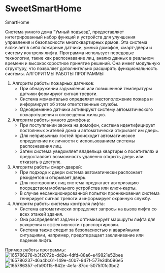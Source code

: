 # SweetSmartHome

SmartHome

Система умного дома "Умный подъезд", предоставляет интегрированный набор функций и устройств для улучшения управления и безопасности многоквартирных домов. Эта система включает в себя пожарные датчики, умный домофон, смарт-двери и систему контроля лифта. 
Программа использует передовые технологии, такие как распознавание лиц, анализ данных в реальном времени и высокоскоростное принятие решений. Она имеет модульную структуру, что позволяет дополнительно расширять функциональность системы.
АЛГОРИТМЫ РАБОТЫ ПРОГРАММЫ
1. Алгоритм работы пожарных датчиков:
   - При обнаружении задымления или повышенной температуры датчики формируют сигнал тревоги.
   - Система моментально определяет местоположение пожара и информирует об этом ответственные службы.
   - Одновременно датчики активируют систему автоматического пожаротушения и оповещения жильцов.
2. Алгоритм работы умного домофона:
   - При поступлении звонка на домофон, система идентифицирует постоянных жителей дома и автоматически открывает им дверь.
   - Для непривычных гостей происходит автоматическое определение их личности с использованием системы распознавания лиц.
   - Затем система уведомляет владельца квартиры о посетителях и предоставляет возможность удаленно открыть дверь или отказать в доступе.
3. Алгоритм работы смарт-дверей:
   - При подходе к двери система автоматически распознает резидентов и открывает дверь.
   - Для посторонних лиц система предлагает авторизацию посредством мобильного устройства или ключ-карты.
   - В случае несанкционированной попытки проникновения система генерирует сигнал тревоги и информирует охранную службу.
4. Алгоритм работы системы контроля лифта:
   - Система автоматически определяет запросы на вызов лифта со всех этажей здания.
   - Она распределяет задачи и оптимизирует маршруты лифта для ускорения и эффективности транспортировки.
   - Система также следит за безопасностью и аварийными ситуациями, например, предотвращает заклинивание или падение лифта.


 Пример работы программы:
![165786278-b3f2072b-dd2e-4dfd-88a6-e49821e52bee](https://github.com/ZrekZ/SweetSmartHome/assets/97664926/cd7120d5-b3d7-4b45-90ff-07ad3249f510)
![165786237-d6a4bc61-149e-40b7-947f-577e3db096e5](https://github.com/ZrekZ/SweetSmartHome/assets/97664926/42f0754b-684f-4563-ae47-0a5c67844219)
![165786357-efb90115-842e-4efa-87cc-5075f0fc3bc2](https://github.com/ZrekZ/SweetSmartHome/assets/97664926/57368aa6-18de-492d-8605-a0c31d0686f5)
